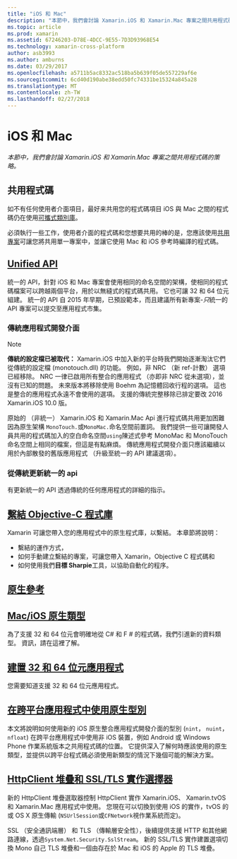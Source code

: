 ```yaml
---
title: "iOS 和 Mac"
description: "本節中，我們會討論 Xamarin.iOS 和 Xamarin.Mac 專案之間共用程式碼的策略。"
ms.topic: article
ms.prod: xamarin
ms.assetid: 67246203-D78E-4DCC-9E55-7D3D93968E54
ms.technology: xamarin-cross-platform
author: asb3993
ms.author: amburns
ms.date: 03/29/2017
ms.openlocfilehash: a5711b5ac8332ac518ba5b639f05de557229af6e
ms.sourcegitcommit: 6cd40d190abe38edd50fc74331be15324a845a28
ms.translationtype: MT
ms.contentlocale: zh-TW
ms.lasthandoff: 02/27/2018
---
```

# <a name="ios-and-mac"></a>iOS 和 Mac

_本節中，我們會討論 Xamarin.iOS 和 Xamarin.Mac 專案之間共用程式碼的策略。_

## <a name="code-sharing"></a>共用程式碼

如不有任何使用者介面項目，最好来共用您的程式碼項目 iOS 與 Mac 之間的程式碼仍在使用[可攜式類別庫](~/cross-platform/app-fundamentals/pcl.md)。

必須執行一些工作，使用者介面的程式碼和您想要共用的棒的是，您應該使用[共用專案](~/cross-platform/app-fundamentals/shared-projects.md)可讓您將共用單一專案中，並讓它使用 Mac 和 iOS 參考時編譯的程式碼。

##  <a name="unified-apiunifiedindexmd"></a>[Unified API](unified/index.md)

統一的 API，針對 iOS 和 Mac 專案會使用相同的命名空間的架構，使相同的程式碼檔案可以跨越兩個平台，用於以無縫式的程式碼共用。 它也可讓 32 和 64 位元組建。 統一的 API 自 2015 年早期，已預設範本，而且建議所有新專案-*只*統一的 API 專案可以提交至應用程式市集。

### <a name="classic-apis"></a>傳統應用程式開發介面

> [!NOTE]
> **傳統的設定檔已被取代：** Xamarin.iOS 中加入新的平台時我們開始逐漸淘汰它們從傳統的設定檔 (monotouch.dll) 的功能。 例如，非 NRC （新 ref-計數） 選項已經移除。 NRC 一律已啟用所有整合的應用程式 （亦即非 NRC 從未選項），並沒有已知的問題。 未來版本將移除使用 Boehm 為記憶體回收行程的選項。 這也是整合的應用程式永遠不會使用的選項。 支援的傳統完整移除已排定要改 2016 Xamarin.iOS 10.0 版。

原始的 （非統一） Xamarin.iOS 和 Xamarin.Mac Api 進行程式碼共用更加困難因為原生架構 `MonoTouch.`或`MonoMac.`命名空間前置詞。  我們提供一些可讓開發人員共用的程式碼加入的空白命名空間`using`陳述式參考 MonoMac 和 MonoTouch 命名空間上相同的檔案，但這是有點麻煩。 傳統應用程式開發介面只應該繼續以用於內部散發的舊版應用程式 （升級至統一的 API 建議選項）。


### <a name="updating-from-classic-to-the-unified-api"></a>從傳統更新統一的 api

有更新統一的 API 透過傳統的任何應用程式的詳細的指示。

## <a name="binding-objective-c-librariesbindingindexmd"></a>[繫結 Objective-C 程式庫](binding/index.md)

Xamarin 可讓您帶入您的應用程式中的原生程式庫，以繫結。 本章節將說明：

- 繫結的運作方式，
- 如何手動建立繫結的專案，可讓您帶入 Xamarin，Objective C 程式碼和
- 如何使用我們**目標 Sharpie**工具，以協助自動化的程序。

## <a name="native-referencesnative-referencesmd"></a>[原生參考](native-references.md)



##  <a name="macios-native-typesnativetypesmd"></a>[Mac/iOS 原生類型](nativetypes.md)

為了支援 32 和 64 位元會明確地從 C# 和 F # 的程式碼，我們引進新的資料類型。   資訊，請在這裡了解。

##  <a name="building-32-and-64-bit-apps32-and-64md"></a>[建置 32 和 64 位元應用程式](32-and-64.md)

您需要知道支援 32 和 64 位元應用程式。

## <a name="working-with-native-types-in-cross-platform-appsnative-types-cross-platformmd"></a>[在跨平台應用程式中使用原生型別](native-types-cross-platform.md)

本文將說明如何使用新的 iOS 原生整合應用程式開發介面的型別 (`nint`， `nuint`， `nfloat`) 在跨平台應用程式中使用非 iOS 裝置，例如 Android 或 Windows Phone 作業系統版本之共用程式碼的位置。
它提供深入了解何時應該使用的原生類型，並提供以跨平台程式碼必須使用新類型的情況下幾個可能的解決方案。


## <a name="httpclient-stack-and-ssltls-implementation-selectorhttp-stackmd"></a>[HttpClient 堆疊和 SSL/TLS 實作選擇器](http-stack.md)

新的 HttpClient 堆疊選取器控制 HttpClient 實作 Xamarin.iOS、 Xamarin.tvOS 和 Xamarin.Mac 應用程式中使用。 您現在可以切換到使用 iOS 的實作，tvOS 的或 OS X 原生傳輸 (`NSUrlSession`或`CFNetwork`視作業系統而定)。

SSL （安全通訊端層） 和 TLS （傳輸層安全性），後續提供支援 HTTP 和其他網路連線，透過`System.Net.Security.SslStream`。 新的 SSL/TLS 實作建置選項切換 Mono 自己 TLS 堆疊和一個由存在於 Mac 和 iOS 的 Apple 的 TLS 堆疊。
